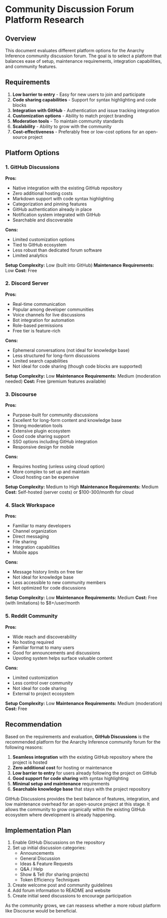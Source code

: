 # Community Discussion Forum Platform Research

## Overview
This document evaluates different platform options for the Anarchy Inference community discussion forum. The goal is to select a platform that balances ease of setup, maintenance requirements, integration capabilities, and community features.

## Requirements
1. **Low barrier to entry** - Easy for new users to join and participate
2. **Code sharing capabilities** - Support for syntax highlighting and code blocks
3. **Integration with GitHub** - Authentication and issue tracking integration
4. **Customization options** - Ability to match project branding
5. **Moderation tools** - To maintain community standards
6. **Scalability** - Ability to grow with the community
7. **Cost-effectiveness** - Preferably free or low-cost options for an open-source project

## Platform Options

### 1. GitHub Discussions

**Pros:**
- Native integration with the existing GitHub repository
- Zero additional hosting costs
- Markdown support with code syntax highlighting
- Categorization and pinning features
- GitHub authentication already in place
- Notification system integrated with GitHub
- Searchable and discoverable

**Cons:**
- Limited customization options
- Tied to GitHub ecosystem
- Less robust than dedicated forum software
- Limited analytics

**Setup Complexity:** Low (built into GitHub)
**Maintenance Requirements:** Low
**Cost:** Free

### 2. Discord Server

**Pros:**
- Real-time communication
- Popular among developer communities
- Voice channels for live discussions
- Bot integration for automation
- Role-based permissions
- Free tier is feature-rich

**Cons:**
- Ephemeral conversations (not ideal for knowledge base)
- Less structured for long-form discussions
- Limited search capabilities
- Not ideal for code sharing (though code blocks are supported)

**Setup Complexity:** Low
**Maintenance Requirements:** Medium (moderation needed)
**Cost:** Free (premium features available)

### 3. Discourse

**Pros:**
- Purpose-built for community discussions
- Excellent for long-form content and knowledge base
- Strong moderation tools
- Extensive plugin ecosystem
- Good code sharing support
- SSO options including GitHub integration
- Responsive design for mobile

**Cons:**
- Requires hosting (unless using cloud option)
- More complex to set up and maintain
- Cloud hosting can be expensive

**Setup Complexity:** Medium to High
**Maintenance Requirements:** Medium
**Cost:** Self-hosted (server costs) or $100-300/month for cloud

### 4. Slack Workspace

**Pros:**
- Familiar to many developers
- Channel organization
- Direct messaging
- File sharing
- Integration capabilities
- Mobile apps

**Cons:**
- Message history limits on free tier
- Not ideal for knowledge base
- Less accessible to new community members
- Not optimized for code discussions

**Setup Complexity:** Low
**Maintenance Requirements:** Medium
**Cost:** Free (with limitations) to $8+/user/month

### 5. Reddit Community

**Pros:**
- Wide reach and discoverability
- No hosting required
- Familiar format to many users
- Good for announcements and discussions
- Upvoting system helps surface valuable content

**Cons:**
- Limited customization
- Less control over community
- Not ideal for code sharing
- External to project ecosystem

**Setup Complexity:** Low
**Maintenance Requirements:** Medium (moderation)
**Cost:** Free

## Recommendation

Based on the requirements and evaluation, **GitHub Discussions** is the recommended platform for the Anarchy Inference community forum for the following reasons:

1. **Seamless integration** with the existing GitHub repository where the project is hosted
2. **Zero additional cost** for hosting or maintenance
3. **Low barrier to entry** for users already following the project on GitHub
4. **Good support for code sharing** with syntax highlighting
5. **Minimal setup and maintenance** requirements
6. **Searchable knowledge base** that stays with the project repository

GitHub Discussions provides the best balance of features, integration, and low maintenance overhead for an open-source project at this stage. It allows the community to grow organically within the existing GitHub ecosystem where development is already happening.

## Implementation Plan

1. Enable GitHub Discussions on the repository
2. Set up initial discussion categories:
   - Announcements
   - General Discussion
   - Ideas & Feature Requests
   - Q&A / Help
   - Show & Tell (for sharing projects)
   - Token Efficiency Techniques
3. Create welcome post and community guidelines
4. Add forum information to README and website
5. Create initial seed discussions to encourage participation

As the community grows, we can reassess whether a more robust platform like Discourse would be beneficial.
